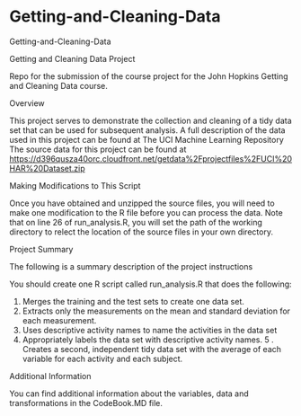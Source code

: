 # Getting-and-Cleaning-Data
Getting-and-Cleaning-Data

Getting and Cleaning Data Project

Repo for the submission of the course project for the John Hopkins Getting and Cleaning Data course.

Overview

This project serves to demonstrate the collection and cleaning of a tidy data set that can be used for subsequent analysis.
A full description of the data used in this project can be found at The UCI Machine Learning Repository
The source data for this project can be found at https://d396qusza40orc.cloudfront.net/getdata%2Fprojectfiles%2FUCI%20HAR%20Dataset.zip 

Making Modifications to This Script

Once you have obtained and unzipped the source files, you will need to make one modification to the R file before you can process the data. Note that on line 26 of run_analysis.R, you will set the path of the working directory to relect the location of the source files in your own directory.

Project Summary

The following is a summary description of the project instructions

You should create one R script called run_analysis.R that does the following:
1. Merges the training and the test sets to create one data set.
2. Extracts only the measurements on the mean and standard deviation for each measurement.
3. Uses descriptive activity names to name the activities in the data set
4. Appropriately labels the data set with descriptive activity names. 5
. Creates a second, independent tidy data set with the average of each variable for each activity and each subject.

Additional Information

You can find additional information about the variables, data and transformations in the CodeBook.MD file.
